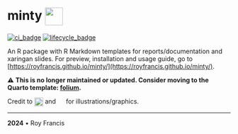 # minty <span><a href="https://github.com/royfrancis/minty"><img src="man/figures/minty.png" style="height:40px;vertical-align:middle;"></a></span>

[![ci_badge](https://github.com/royfrancis/minty/workflows/build/badge.svg)](https://github.com/royfrancis/minty/actions?workflow=build)  [![lifecycle_badge](https://lifecycle.r-lib.org/articles/figures/lifecycle-experimental.svg)](https://lifecycle.r-lib.org/articles/stages.html#experimental)

An R package with R Markdown templates for reports/documentation and xaringan slides. For preview, installation and usage guide, go to [https://royfrancis.github.io/minty/](https://royfrancis.github.io/minty/).

⚠️ **This is no longer maintained or updated. Consider moving to the Quarto template: [folium](https://github.com/royfrancis/folium).**

Credit to <span><a href="https://www.freepik.com"><img src="man/figures/freepik.png" style="height:20px;vertical-align:middle;"></a></span> and <span><a href="https://www.flaticon.com/"><img src="man/figures/flaticon.png" style="height:15px;vertical-align:middle;"></a></span> for illustrations/graphics.

---

**2024** • Roy Francis
